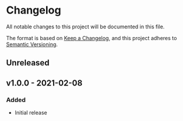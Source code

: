 # Changelog

All notable changes to this project will be documented in this file.

The format is based on [Keep a Changelog](https://keepachangelog.com), and this project adheres to [Semantic Versioning](https://semver.org).

## Unreleased

## v1.0.0 - 2021-02-08

### Added
- Initial release
